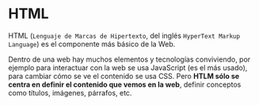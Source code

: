 # HTML

HTML (`Lenguaje de Marcas de Hipertexto`, del inglés `HyperText Markup Language`) es el componente más básico de la Web.

Dentro de una web hay muchos elementos y tecnologías conviviendo, por ejemplo para interactuar con la web se usa JavaScript (es el más usado), para cambiar cómo se ve el contenido se usa CSS. Pero **HTLM sólo se centra en definir el contenido que vemos en la web**, definir conceptos como títulos, imágenes, párrafos, etc.
